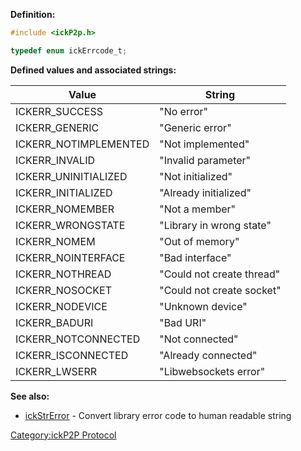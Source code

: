 **Definition:**

``` c
#include <ickP2p.h>

typedef enum ickErrcode_t;
```

**Defined values and associated strings:**

| Value                  | String                    |
| ---------------------- | ------------------------- |
| ICKERR_SUCCESS        | "No error"                |
| ICKERR_GENERIC        | "Generic error"           |
| ICKERR_NOTIMPLEMENTED | "Not implemented"         |
| ICKERR_INVALID        | "Invalid parameter"       |
| ICKERR_UNINITIALIZED  | "Not initialized"         |
| ICKERR_INITIALIZED    | "Already initialized"     |
| ICKERR_NOMEMBER       | "Not a member"            |
| ICKERR_WRONGSTATE     | "Library in wrong state"  |
| ICKERR_NOMEM          | "Out of memory"           |
| ICKERR_NOINTERFACE    | "Bad interface"           |
| ICKERR_NOTHREAD       | "Could not create thread" |
| ICKERR_NOSOCKET       | "Could not create socket" |
| ICKERR_NODEVICE       | "Unknown device"          |
| ICKERR_BADURI         | "Bad URI"                 |
| ICKERR_NOTCONNECTED   | "Not connected"           |
| ICKERR_ISCONNECTED    | "Already connected"       |
| ICKERR_LWSERR         | "Libwebsockets error"     |

**See also:**

  - [ickStrError](../ickP2p/ickStrError "wikilink") - Convert library
    error code to human readable string

[Category:ickP2P Protocol](Category:ickP2P_Protocol "wikilink")

